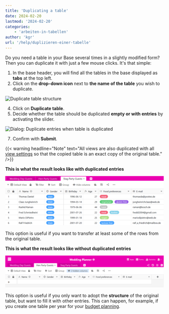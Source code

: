 ```yaml
---
title: 'Duplicating a table'
date: 2024-02-20
lastmod: '2024-02-20'
categories:
    - 'arbeiten-in-tabellen'
author: 'kgr'
url: '/help/duplizieren-einer-tabelle'
---
```


Do you need a table in your Base several times in a slightly modified form? Then you can duplicate it with just a few mouse clicks. It's that simple:

1. In the base header, you will find all the tables in the base displayed as **tabs** at the top left.
2. Click on the **drop-down icon** next to **the name of the table** you wish to duplicate.

![Duplicate table structure](https://seatable.io/wp-content/uploads/2024/02/Tabellenstruktur-duplizieren.png)

4. Click on **Duplicate table**.
5. Decide whether the table should be duplicated **empty or with entries** by activating the slider.

![Dialog: Duplicate entries when table is duplicated](https://seatable.io/wp-content/uploads/2024/02/Dialog-Eintraege-duplizieren-wenn-Tabelle-dupliziert-wird.png)

7. Confirm with **Submit**.

{{< warning  headline="Note"  text="All views are also duplicated with all [view settings](https://seatable.io/en/docs/ansichtsoptionen/) so that the copied table is an exact copy of the original table." />}}

**This is what the result looks like with duplicated entries**

![Duplicated table with duplicated entries](images/Duplizierte-Tabelle-mit-duplizierten-Eintraegen.png)

This option is useful if you want to transfer at least some of the rows from the original table.

**This is what the result looks like without duplicated entries**

![Empty duplicated tables](images/Leere-duplizierte-Tabellen.png)

This option is useful if you only want to adopt the **structure** of the original table, but want to fill it with other entries. This can happen, for example, if you create one table per year for your [budget planning](https://seatable.io/en/budgetplanung-vorlage/).
